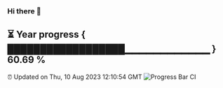 ### Hi there 👋
⏳ Year progress { ██████████████████▁▁▁▁▁▁▁▁▁▁▁▁ } 60.69 %
---
⏰ Updated on Thu, 10 Aug 2023 12:10:54 GMT
![Progress Bar CI](https://github.com/Moyi321/Moyi321/workflows/Progress%20Bar%20CI/badge.svg)
